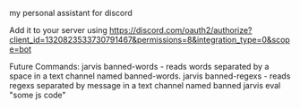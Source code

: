 my personal assistant for discord

Add it to your server using
https://discord.com/oauth2/authorize?client_id=1320823533730791467&permissions=8&integration_type=0&scope=bot

Future Commands:
jarvis banned-words - reads words separated by a space in a text channel named banned-words.
jarvis banned-regexs - reads regexs separated by message in a text channel named banned
jarvis eval "some js code"
